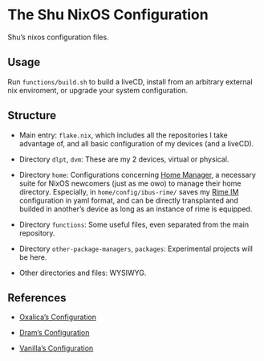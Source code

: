 # The Shu NixOS Configuration

Shu’s nixos configuration files. 



## Usage

Run `functions/build.sh` to build a liveCD, install from an arbitrary external nix enviroment, or upgrade your system configuration. 


## Structure

- Main entry: `flake.nix`, which includes all the repositories I take advantage of, and all basic configuration of my devices (and a liveCD).

- Directory `dlpt`, `dvm`: These are my 2 devices, virtual or physical. 

- Directory `home`: Configurations concerning [Home Manager](https://github.com/nix-community/home-manager), a necessary suite for NixOS newcomers (just as me owo) to manage their home directory. Especially, in `home/config/ibus-rime/` saves my [Rime IM](https://rime.im/) configuration in yaml format, and can be directly transplanted and builded in another’s device as long as an instance of rime is equipped.  

- Directory `functions`: Some useful files, even separated from the main repository. 

- Directory `other-package-managers`, `packages`: Experimental projects will be here. 

- Other directories and files: WYSIWYG.


## References

- [Oxalica’s Configuration](https://github.com/oxalica/nixos-config)

- [Dram’s Configuration](https://github.com/dramforever/config/)

- [Vanilla’s Configuration](https://github.com/VergeDX/config-nixpkgs)

